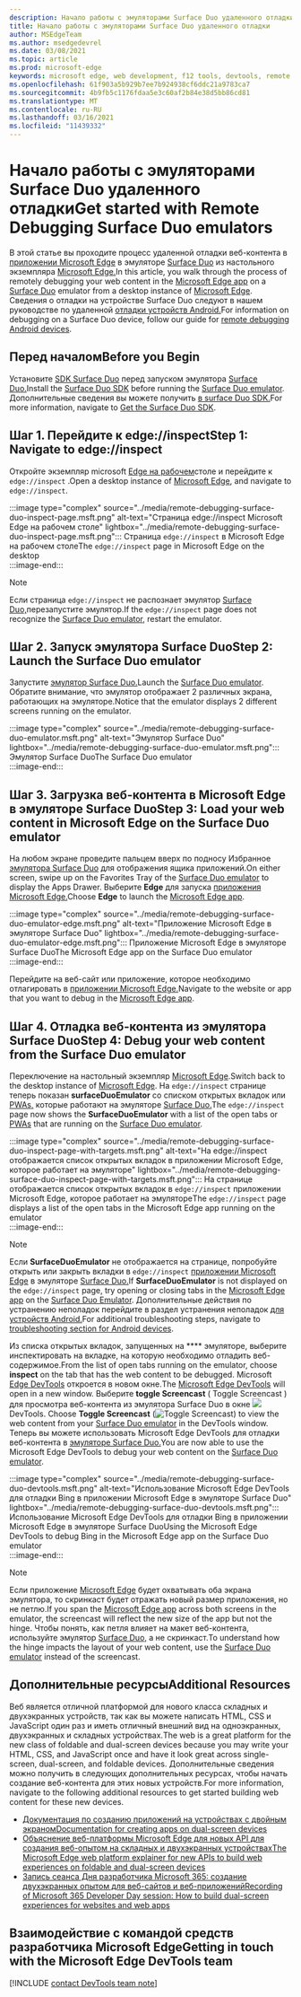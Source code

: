 ```yaml
---
description: Начало работы с эмуляторами Surface Duo удаленного отладки.
title: Начало работы с эмуляторами Surface Duo удаленного отладки
author: MSEdgeTeam
ms.author: msedgedevrel
ms.date: 03/08/2021
ms.topic: article
ms.prod: microsoft-edge
keywords: microsoft edge, web development, f12 tools, devtools, remote debugging, Android, surface duo
ms.openlocfilehash: 61f903a5b929b7ee7b924938cf6ddc21a9783ca7
ms.sourcegitcommit: 4b9fb5c1176fdaa5e3c60af2b84e38d5bb86cd81
ms.translationtype: MT
ms.contentlocale: ru-RU
ms.lasthandoff: 03/16/2021
ms.locfileid: "11439332"
---
```

# <a name="get-started-with-remote-debugging-surface-duo-emulators"></a><span data-ttu-id="2bd8f-104">Начало работы с эмуляторами Surface Duo удаленного отладки</span><span class="sxs-lookup"><span data-stu-id="2bd8f-104">Get started with Remote Debugging Surface Duo emulators</span></span>  

<span data-ttu-id="2bd8f-105">В этой статье вы проходите процесс удаленной отладки веб-контента в [приложении Microsoft Edge][GooglePlayStoreAppsComMicrosoftEmmx] в эмуляторе [Surface Duo][MicrosoftSurfaceDevicesSurfaceDuo] из настольного экземпляра [Microsoft Edge.][MicrosoftEdge]</span><span class="sxs-lookup"><span data-stu-id="2bd8f-105">In this article, you walk through the process of remotely debugging your web content in the [Microsoft Edge app][GooglePlayStoreAppsComMicrosoftEmmx] on a [Surface Duo][MicrosoftSurfaceDevicesSurfaceDuo] emulator from a desktop instance of [Microsoft Edge][MicrosoftEdge].</span></span>  <span data-ttu-id="2bd8f-106">Сведения о отладки на устройстве Surface Duo следуют в нашем руководстве по удаленной [отладки устройств Android.][DevtoolsRemoteDebuggingMain]</span><span class="sxs-lookup"><span data-stu-id="2bd8f-106">For information on debugging on a Surface Duo device, follow our guide for [remote debugging Android devices][DevtoolsRemoteDebuggingMain].</span></span>  

## <a name="before-you-begin"></a><span data-ttu-id="2bd8f-107">Перед началом</span><span class="sxs-lookup"><span data-stu-id="2bd8f-107">Before you Begin</span></span>

<span data-ttu-id="2bd8f-108">Установите [SDK Surface Duo][MicrosoftDownload100847] перед запуском эмулятора [Surface Duo.][DualScreenAndroidUseEmulator]</span><span class="sxs-lookup"><span data-stu-id="2bd8f-108">Install the [Surface Duo SDK][MicrosoftDownload100847] before running the [Surface Duo emulator][DualScreenAndroidUseEmulator].</span></span>  <span data-ttu-id="2bd8f-109">Дополнительные сведения вы можете получить [в surface Duo SDK.][DualScreenAndroidGetDuoSdk]</span><span class="sxs-lookup"><span data-stu-id="2bd8f-109">For more information, navigate to [Get the Surface Duo SDK][DualScreenAndroidGetDuoSdk].</span></span>  

## <a name="step-1-navigate-to-edgeinspect"></a><span data-ttu-id="2bd8f-110">Шаг 1. Перейдите к edge://inspect</span><span class="sxs-lookup"><span data-stu-id="2bd8f-110">Step 1: Navigate to edge://inspect</span></span>  

<span data-ttu-id="2bd8f-111">Откройте экземпляр microsoft [Edge на рабочем][MicrosoftEdge]столе и перейдите к `edge://inspect` .</span><span class="sxs-lookup"><span data-stu-id="2bd8f-111">Open a desktop instance of [Microsoft Edge][MicrosoftEdge], and navigate to `edge://inspect`.</span></span>  

:::image type="complex" source="../media/remote-debugging-surface-duo-inspect-page.msft.png" alt-text="Страница edge://inspect Microsoft Edge на рабочем столе" lightbox="../media/remote-debugging-surface-duo-inspect-page.msft.png":::
   <span data-ttu-id="2bd8f-113">Страница `edge://inspect` в Microsoft Edge на рабочем столе</span><span class="sxs-lookup"><span data-stu-id="2bd8f-113">The `edge://inspect` page in Microsoft Edge on the desktop</span></span>  
:::image-end:::

> [!NOTE]
> <span data-ttu-id="2bd8f-114">Если страница `edge://inspect` не распознает эмулятор [Surface Duo,][DualScreenAndroidUseEmulator]перезапустите эмулятор.</span><span class="sxs-lookup"><span data-stu-id="2bd8f-114">If the `edge://inspect` page does not recognize the [Surface Duo emulator][DualScreenAndroidUseEmulator], restart the emulator.</span></span>  

## <a name="step-2-launch-the-surface-duo-emulator"></a><span data-ttu-id="2bd8f-115">Шаг 2. Запуск эмулятора Surface Duo</span><span class="sxs-lookup"><span data-stu-id="2bd8f-115">Step 2: Launch the Surface Duo emulator</span></span>  

<span data-ttu-id="2bd8f-116">Запустите [эмулятор Surface Duo.][DualScreenAndroidUseEmulator]</span><span class="sxs-lookup"><span data-stu-id="2bd8f-116">Launch the [Surface Duo emulator][DualScreenAndroidUseEmulator].</span></span>  <span data-ttu-id="2bd8f-117">Обратите внимание, что эмулятор отображает 2 различных экрана, работающих на эмуляторе.</span><span class="sxs-lookup"><span data-stu-id="2bd8f-117">Notice that the emulator displays 2 different screens running on the emulator.</span></span>  

:::image type="complex" source="../media/remote-debugging-surface-duo-emulator.msft.png" alt-text="Эмулятор Surface Duo" lightbox="../media/remote-debugging-surface-duo-emulator.msft.png":::
   <span data-ttu-id="2bd8f-119">Эмулятор Surface Duo</span><span class="sxs-lookup"><span data-stu-id="2bd8f-119">The Surface Duo emulator</span></span>  
:::image-end:::  

## <a name="step-3-load-your-web-content-in-microsoft-edge-on-the-surface-duo-emulator"></a><span data-ttu-id="2bd8f-120">Шаг 3. Загрузка веб-контента в Microsoft Edge в эмуляторе Surface Duo</span><span class="sxs-lookup"><span data-stu-id="2bd8f-120">Step 3: Load your web content in Microsoft Edge on the Surface Duo emulator</span></span>  

<span data-ttu-id="2bd8f-121">На любом экране проведите пальцем вверх по подносу Избранное [эмулятора Surface Duo][DualScreenAndroidUseEmulator] для отображения ящика приложений.</span><span class="sxs-lookup"><span data-stu-id="2bd8f-121">On either screen, swipe up on the Favorites Tray of the [Surface Duo emulator][DualScreenAndroidUseEmulator] to display the Apps Drawer.</span></span>  <span data-ttu-id="2bd8f-122">Выберите **Edge** для запуска [приложения Microsoft Edge.][GooglePlayStoreAppsComMicrosoftEmmx]</span><span class="sxs-lookup"><span data-stu-id="2bd8f-122">Choose **Edge** to launch the [Microsoft Edge app][GooglePlayStoreAppsComMicrosoftEmmx].</span></span>  

:::image type="complex" source="../media/remote-debugging-surface-duo-emulator-edge.msft.png" alt-text="Приложение Microsoft Edge в эмуляторе Surface Duo" lightbox="../media/remote-debugging-surface-duo-emulator-edge.msft.png":::
   <span data-ttu-id="2bd8f-124">Приложение Microsoft Edge в эмуляторе Surface Duo</span><span class="sxs-lookup"><span data-stu-id="2bd8f-124">The Microsoft Edge app on the Surface Duo emulator</span></span>  
:::image-end:::  

<span data-ttu-id="2bd8f-125">Перейдите на веб-сайт или приложение, которое необходимо отлагировать в [приложении Microsoft Edge.][GooglePlayStoreAppsComMicrosoftEmmx]</span><span class="sxs-lookup"><span data-stu-id="2bd8f-125">Navigate to the website or app that you want to debug in the [Microsoft Edge app][GooglePlayStoreAppsComMicrosoftEmmx].</span></span>  

## <a name="step-4-debug-your-web-content-from-the-surface-duo-emulator"></a><span data-ttu-id="2bd8f-126">Шаг 4. Отладка веб-контента из эмулятора Surface Duo</span><span class="sxs-lookup"><span data-stu-id="2bd8f-126">Step 4: Debug your web content from the Surface Duo emulator</span></span>  

<span data-ttu-id="2bd8f-127">Переключение на настольный экземпляр [Microsoft Edge][MicrosoftEdge].</span><span class="sxs-lookup"><span data-stu-id="2bd8f-127">Switch back to the desktop instance of [Microsoft Edge][MicrosoftEdge].</span></span>  <span data-ttu-id="2bd8f-128">На `edge://inspect` странице теперь показан **surfaceDuoEmulator** со списком открытых вкладок или [PWAs,][ProgressiveWebAppsIndex] которые работают на эмуляторе [Surface Duo.][DualScreenAndroidUseEmulator]</span><span class="sxs-lookup"><span data-stu-id="2bd8f-128">The `edge://inspect` page now shows the **SurfaceDuoEmulator** with a list of the open tabs or [PWAs][ProgressiveWebAppsIndex] that are running on the [Surface Duo emulator][DualScreenAndroidUseEmulator].</span></span>  

:::image type="complex" source="../media/remote-debugging-surface-duo-inspect-page-with-targets.msft.png" alt-text="На edge://inspect отображается список открытых вкладок в приложении Microsoft Edge, которое работает на эмуляторе" lightbox="../media/remote-debugging-surface-duo-inspect-page-with-targets.msft.png":::
   <span data-ttu-id="2bd8f-130">На странице отображается список открытых вкладок в `edge://inspect` приложении Microsoft Edge, которое работает на эмуляторе</span><span class="sxs-lookup"><span data-stu-id="2bd8f-130">The `edge://inspect` page displays a list of the open tabs in the Microsoft Edge app running on the emulator</span></span>  
:::image-end:::  

> [!NOTE]
> <span data-ttu-id="2bd8f-131">Если **SurfaceDuoEmulator** не отображается на странице, попробуйте открыть или закрыть вкладки в `edge://inspect` [приложении Microsoft Edge][GooglePlayStoreAppsComMicrosoftEmmx] в эмуляторе [Surface Duo.][DualScreenAndroidUseEmulator]</span><span class="sxs-lookup"><span data-stu-id="2bd8f-131">If **SurfaceDuoEmulator** is not displayed on the `edge://inspect` page, try opening or closing tabs in the [Microsoft Edge app][GooglePlayStoreAppsComMicrosoftEmmx] on the [Surface Duo Emulator][DualScreenAndroidUseEmulator].</span></span>  <span data-ttu-id="2bd8f-132">Дополнительные действия по устранению неполадок перейдите в раздел устранения неполадок [для устройств Android.][DevtoolsRemoteDebuggingIndexTroubleshootingDevtoolsIsNotDetectingAndroidDevice]</span><span class="sxs-lookup"><span data-stu-id="2bd8f-132">For additional troubleshooting steps, navigate to [troubleshooting section for Android devices][DevtoolsRemoteDebuggingIndexTroubleshootingDevtoolsIsNotDetectingAndroidDevice].</span></span>  

<span data-ttu-id="2bd8f-133">Из списка открытых вкладок, запущенных на \*\*\*\* эмуляторе, выберите инспектировать на вкладке, на которую необходимо отладить веб-содержимое.</span><span class="sxs-lookup"><span data-stu-id="2bd8f-133">From the list of open tabs running on the emulator, choose **inspect** on the tab that has the web content to be debugged.</span></span>  <span data-ttu-id="2bd8f-134">Microsoft [Edge DevTools][DevtoolsIndex] откроется в новом окне.</span><span class="sxs-lookup"><span data-stu-id="2bd8f-134">The [Microsoft Edge DevTools][DevtoolsIndex] will open in a new window.</span></span>  <span data-ttu-id="2bd8f-135">Выберите **toggle Screencast** \( Toggle Screencast \) для просмотра веб-контента из эмулятора Surface Duo в окне ![ ](../media/toggle-screencast-icon.msft.png) DevTools. [][DualScreenAndroidUseEmulator]</span><span class="sxs-lookup"><span data-stu-id="2bd8f-135">Choose **Toggle Screencast** \(![Toggle Screencast](../media/toggle-screencast-icon.msft.png)\) to view the web content from your [Surface Duo emulator][DualScreenAndroidUseEmulator] in the DevTools window.</span></span>  <span data-ttu-id="2bd8f-136">Теперь вы можете использовать Microsoft Edge DevTools для отладки веб-контента в [эмуляторе Surface Duo.][DualScreenAndroidUseEmulator]</span><span class="sxs-lookup"><span data-stu-id="2bd8f-136">You are now able to use the Microsoft Edge DevTools to debug your web content on the [Surface Duo emulator][DualScreenAndroidUseEmulator].</span></span>  

:::image type="complex" source="../media/remote-debugging-surface-duo-devtools.msft.png" alt-text="Использование Microsoft Edge DevTools для отладки Bing в приложении Microsoft Edge в эмуляторе Surface Duo" lightbox="../media/remote-debugging-surface-duo-devtools.msft.png":::
   <span data-ttu-id="2bd8f-138">Использование Microsoft Edge DevTools для отладки Bing в приложении Microsoft Edge в эмуляторе Surface Duo</span><span class="sxs-lookup"><span data-stu-id="2bd8f-138">Using the Microsoft Edge DevTools to debug Bing in the Microsoft Edge app on the Surface Duo emulator</span></span>  
:::image-end:::  

> [!NOTE]
> <span data-ttu-id="2bd8f-139">Если приложение [Microsoft Edge][GooglePlayStoreAppsComMicrosoftEmmx] будет охватывать оба экрана эмулятора, то скринкаст будет отражать новый размер приложения, но не петлю.</span><span class="sxs-lookup"><span data-stu-id="2bd8f-139">If you span the [Microsoft Edge app][GooglePlayStoreAppsComMicrosoftEmmx] across both screens in the emulator, the screencast will reflect the new size of the app but not the hinge.</span></span>  <span data-ttu-id="2bd8f-140">Чтобы понять, как петля влияет на макет веб-контента, используйте эмулятор [Surface Duo,][DualScreenAndroidUseEmulator] а не скринкаст.</span><span class="sxs-lookup"><span data-stu-id="2bd8f-140">To understand how the hinge impacts the layout of your web content, use the [Surface Duo emulator][DualScreenAndroidUseEmulator] instead of the screencast.</span></span>  

## <a name="additional-resources"></a><span data-ttu-id="2bd8f-141">Дополнительные ресурсы</span><span class="sxs-lookup"><span data-stu-id="2bd8f-141">Additional Resources</span></span>  

<span data-ttu-id="2bd8f-142">Веб является отличной платформой для нового класса складных и двухэкранных устройств, так как вы можете написать HTML, CSS и JavaScript один раз и иметь отличный внешний вид на одноэкранных, двухэкранных и складных устройствах.</span><span class="sxs-lookup"><span data-stu-id="2bd8f-142">The web is a great platform for the new class of foldable and dual-screen devices because you may write your HTML, CSS, and JavaScript once and have it look great across single-screen, dual-screen, and foldable devices.</span></span>  <span data-ttu-id="2bd8f-143">Дополнительные сведения можно получить в следующих дополнительных ресурсах, чтобы начать создание веб-контента для этих новых устройств.</span><span class="sxs-lookup"><span data-stu-id="2bd8f-143">For more information, navigate to the following additional resources to get started building web content for these new devices.</span></span>  

*   [<span data-ttu-id="2bd8f-144">Документация по созданию приложений на устройствах с двойным экраном</span><span class="sxs-lookup"><span data-stu-id="2bd8f-144">Documentation for creating apps on dual-screen devices</span></span>][DualScreenIndex]  
*   [<span data-ttu-id="2bd8f-145">Объяснение веб-платформы Microsoft Edge для новых API для создания веб-опытом на складных и двухэкранных устройствах</span><span class="sxs-lookup"><span data-stu-id="2bd8f-145">The Microsoft Edge web platform explainer for new APIs to build web experiences on foldable and dual-screen devices</span></span>][GithubMicrosoftedgeMsedgeexplainersFoldablesExplainer]  
*   [<span data-ttu-id="2bd8f-146">Запись сеанса Дня разработчика Microsoft 365: создание двухэкранных опытом для веб-сайтов и веб-приложений</span><span class="sxs-lookup"><span data-stu-id="2bd8f-146">Recording of Microsoft 365 Developer Day session: How to build dual-screen experiences for websites and web apps</span></span>][YoutubeDxrzwsqxpvc]  

## <a name="getting-in-touch-with-the-microsoft-edge-devtools-team"></a><span data-ttu-id="2bd8f-147">Взаимодействие с командой средств разработчика Microsoft Edge</span><span class="sxs-lookup"><span data-stu-id="2bd8f-147">Getting in touch with the Microsoft Edge DevTools team</span></span>  

[!INCLUDE [contact DevTools team note](../includes/contact-devtools-team-note.md)]  

<!-- links -->  

[DevtoolsIndex]: ../index.md "Средства разработки Microsoft Edge (Chromium) | Документы Майкрософт"  
[ProgressiveWebAppsIndex]: ../../progressive-web-apps-chromium/index.md "Прогрессивные веб-приложения в Windows | Документы Майкрософт"  
[DevtoolsRemoteDebuggingMain]: ./index.md "Начало работы с удаленной отладки устройств Android | Документы Майкрософт"  
[DevtoolsRemoteDebuggingIndexTroubleshootingDevtoolsIsNotDetectingAndroidDevice]: ./index.md#troubleshooting-devtools-is-not-detecting-the-android-device "Устранение неполадок. DevTools не обнаруживает устройство Android . Начало работы с удаленной отладки устройств Android | Документы Майкрософт"  

[DualScreenIndex]: /dual-screen/index "Создание приложений для устройств с двойным экраном | Документы Майкрософт"  
[DualScreenAndroidUseEmulator]: /dual-screen/android/use-emulator "Используйте эмулятор Surface DUo | Документы Майкрософт"  
[DualScreenAndroidGetDuoSdk]: /dual-screen/android/get-duo-sdk "Получите SDK-| Документы Майкрософт"  

[MicrosoftEdge]: https://www.microsoft.com/edge "Представление нового microsoft Edge"  
[MicrosoftSurfaceDevicesSurfaceDuo]: https://www.microsoft.com/surface/devices/surface-duo "Новый surface Duo | Microsoft Surface"  
[MicrosoftDownload100847]: https://www.microsoft.com/download/details.aspx?id=100847 "Загрузка версии предварительного просмотра Surface Duo SDK | Центр загрузки Майкрософт"  

[GooglePlayStoreAppsComMicrosoftEmmx]: https://play.google.com/store/apps/details?id=com.microsoft.emmx "Microsoft Edge: веб-браузер | GooglePlay"  

[GithubMicrosoftedgeMsedgeexplainersFoldablesExplainer]: https://github.com/MicrosoftEdge/MSEdgeExplainers/blob/master/Foldables/explainer.md "Примитивы веб-платформы для просвещенного опыта на складных устройствах — MicrosoftEdge/MSEdgeExplainers | GitHub"  

[YoutubeDxrzwsqxpvc]: https://youtu.be/DXrZWsqXPVc "Создание двухэкранных опытом для веб-сайта и веб-приложений | YouTube"  
